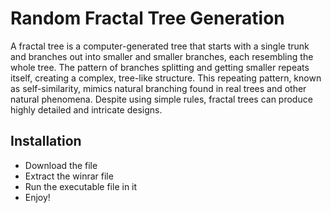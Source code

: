 # Random Fractal Tree Generation
  A fractal tree is a computer-generated tree that starts with a single trunk and branches out into smaller and smaller branches, each resembling the whole tree. The pattern of branches splitting and getting smaller repeats itself, creating a complex, tree-like structure. This repeating pattern, known as self-similarity, mimics natural branching found in real trees and other natural phenomena. Despite using simple rules, fractal trees can produce highly detailed and intricate designs.

## Installation

- Download the file
- Extract the winrar file
- Run the executable file in it
- Enjoy!

